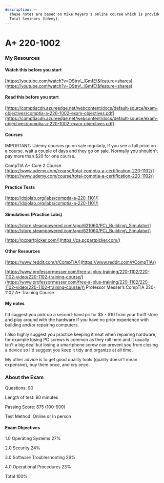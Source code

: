 ```yaml
---
description: >-
  These notes are based on Mike Meyers's online course which is provided by
  Total Seminars (Udemy).
---
```


# A+ 220-1002

### My Resources

#### Watch this before you start

[https://youtube.com/watch?v=OStry\_IGmfE\&feature=shares](https://youtube.com/watch?v=OStry\_IGmfE\&feature=shares)

#### Read this before you start

[https://comptiacdn.azureedge.net/webcontent/docs/default-source/exam-objectives/comptia-a-220-1002-exam-objectives.pdf](https://comptiacdn.azureedge.net/webcontent/docs/default-source/exam-objectives/comptia-a-220-1002-exam-objectives.pdf)

#### Courses

IMPORTANT: Udemy courses go on sale regularly, If you see a full price on a course, wait a couple of days and they go on sale. Normally you shouldn't pay more than $20 for one course.

CompTIA A+ Core 2 Course\
[https://www.udemy.com/course/total-comptia-a-certification-220-1102/](https://www.udemy.com/course/total-comptia-a-certification-220-1102/)

#### Practice Tests

[https://dojolab.org/labs/comptia-a-220-1101/](https://dojolab.org/labs/comptia-a-220-1101/)

#### Simulations  (Practice Labs)

[https://store.steampowered.com/app/621060/PC\_Building\_Simulator/](https://store.steampowered.com/app/621060/PC\_Building\_Simulator/)

[https://pcpartpicker.com/](https://ca.pcpartpicker.com/)

#### Other Resources

[https://www.reddit.com/r/CompTIA/](https://www.reddit.com/r/CompTIA/)

[https://www.professormesser.com/free-a-plus-training/220-1102/220-1102-video/220-1102-training-course/](https://www.professormesser.com/free-a-plus-training/220-1102/220-1102-video/220-1102-training-course/)\
Professor Messer’s CompTIA 220-1102 A+ Training Course

#### My notes

I'd suggest you pick up a second-hand pc for $5 - $10 from your thrift store and play around with the hardware If you have no prior experience with building and/or repairing computers.

I also highly suggest you practice keeping it neat when repairing hardware, for example losing PC screws is common as they roll here and it usually isn't a big deal but losing a smartphone screw can prevent you from closing a device so I'd suggest you keep it tidy and organize at all time.&#x20;

My other advice is to get good quality tools (quality doesn't mean expensive), buy them once, and cry once.

### About the Exam

Questions: 90

Length of test: 90 minutes

Passing Score: 675 (100-900)

Test Method: Online or In person

#### Exam Objectives

1.0 Operating Systems 27%&#x20;

2.0 Security 24%&#x20;

3.0 Software Troubleshooting 26%&#x20;

4.0 Operational Procedures 23%&#x20;

Total 100%

